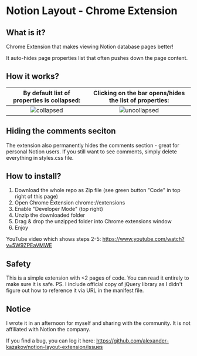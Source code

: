 # Notion Layout - Chrome Extension
## What is it?
Chrome Extension that makes viewing Notion database pages better!

It auto-hides page properties list that often pushes down the page content.

## How it works?
By default list of properties is collapsed:             |  Clicking on the bar opens/hides the list of properties:
:-------------------------:|:-------------------------:
![collapsed](https://github.com/alexander-kazakov/notion-layout-extension/raw/master/images/collapsed.png)  |  ![uncollapsed](https://github.com/alexander-kazakov/notion-layout-extension/raw/master/images/uncollapsed.png)

## Hiding the comments seciton
The extension also permanently hides the comments section - great for personal Notion users. 
If you still want to see comments, simply delete everything in styles.css file.

## How to install?
1. Download the whole repo as Zip file (see green button "Code" in top right of this page)
2. Open Chrome Extension chrome://extensions
3. Enable "Developer Mode" (top right)
4. Unzip the downloaded folder
5. Drag & drop the unzipped folder into Chrome extensions window
6. Enjoy

YouTube video which shows steps 2-5: https://www.youtube.com/watch?v=5W9ZPEaVMWE

## Safety
This is a simple extension with <2 pages of code. You can read it entirely to make sure it is safe. 
PS. I include official copy of jQuery library as I didn't figure out how to reference it via URL in the manifest file.

## Notice
I wrote it in an afternoon for myself and sharing with the community. It is not affiliated with Notion the company.

If you find a bug, you can log it here: https://github.com/alexander-kazakov/notion-layout-extension/issues
